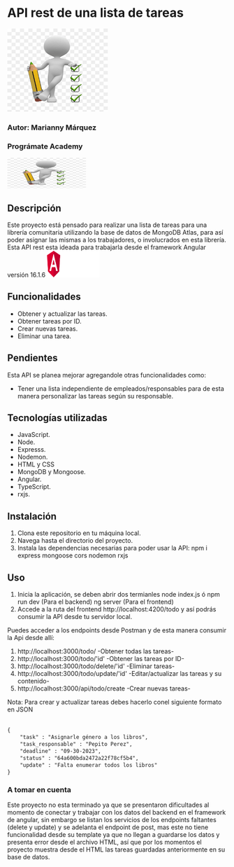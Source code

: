 # API rest de una lista de tareas
<img src='image/todo-list.png' alt="To Do List" width="230" height="190">

### Autor: Marianny Márquez
### Prográmate Academy
<img src='image/todo-list.png' alt='Logo Prográmate' width="180" height="70">

## Descripción

Este proyecto está pensado para realizar una lista de tareas para una librería comunitaria utilizando la base de datos de MongoDB Atlas, para así poder asignar las mismas a los trabajadores, o involucrados en esta librería.
Esta API rest esta ideada para trabajarla desde el framework Angular versión 16.1.6 <img src='image/Logo angular.png' alt='Logo Angular' width="120" height="60">

## Funcionalidades
- Obtener y actualizar las tareas.
- Obtener tareas por ID.
- Crear nuevas tareas.
- Eliminar una tarea.

## Pendientes
Esta API se planea mejorar agregandole otras funcionalidades como:
- Tener una lista independiente de empleados/responsables para de esta manera personalizar las tareas según su responsable.

## Tecnologías utilizadas
- JavaScript.
- Node.
- Expresss.
- Nodemon.
- HTML y CSS
- MongoDB y Mongoose.
- Angular.
- TypeScript.
- rxjs.

## Instalación
1. Clona este repositorio en tu máquina local.
2. Navega hasta el directorio del proyecto.
3. Instala las dependencias necesarias para poder usar la API:
    npm i express mongoose cors nodemon rxjs

## Uso
1. Inicia la aplicación, se deben abrir dos termianles
node index.js ó npm run dev (Para el backend)
ng server (Para el frontend)
2. Accede a la ruta del frontend http://localhost:4200/todo y así podrás consumir la API desde tu servidor local.

Puedes acceder a los endpoints desde Postman y de esta manera consumir la Api desde allí:

1. http://localhost:3000/todo/ -Obtener todas las tareas-
2. http://localhost:3000/todo/'id' -Obtener las tareas por ID-
3. http://localhost:3000/todo/delete/'id' -Eliminar tareas-
4. http://localhost:3000/todo/update/'id' -Editar/actualizar las tareas y su contenido-
5. http://localhost:3000/api/todo/create -Crear nuevas tareas-

Nota: Para crear y actualizar tareas debes hacerlo conel siguiente formato en JSON

``` 

{
    "task" : "Asignarle género a los libros",
    "task_responsable" : "Pepito Perez",
    "deadline" : "09-30-2023",
    "status" : "64a600bda2472a22f78cf5b4",
    "update" : "Falta enumerar todos los libros"
}

```


### A tomar en cuenta
Este proyecto no esta terminado ya que se presentaron dificultades al momento de conectar y trabajar con los datos del backend en el framework de angular, sin embargo se listan los servicios de los endpoints faltantes (delete y update) y se adelanta el endpoint de post, mas este no tiene funcionalidad desde su template ya que no llegan a guardarse los datos y presenta error desde el archivo HTML, así que por los momentos el proyecto muestra desde el HTML las tareas guardadas anteriormente en su base de datos.

